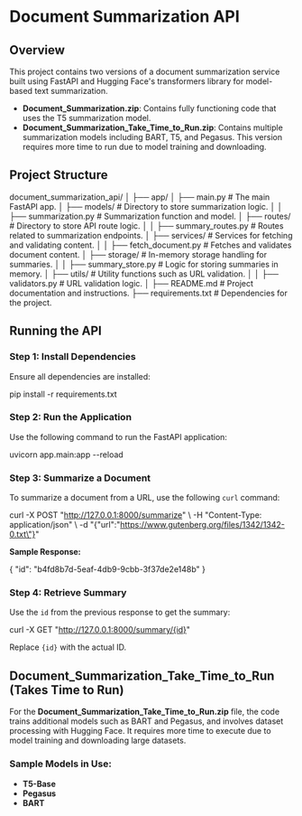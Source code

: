 # Document Summarization API

## Overview

This project contains two versions of a document summarization service built using FastAPI and Hugging Face's transformers library for model-based text summarization.

- **Document_Summarization.zip**: Contains fully functioning code that uses the T5 summarization model.
- **Document_Summarization_Take_Time_to_Run.zip**: Contains multiple summarization models including BART, T5, and Pegasus. This version requires more time to run due to model training and downloading.

## Project Structure

document_summarization_api/
│
├── app/
│ ├── main.py # The main FastAPI app.
│ ├── models/ # Directory to store summarization logic.
│ │ ├── summarization.py # Summarization function and model.
│ ├── routes/ # Directory to store API route logic.
│ │ ├── summary_routes.py # Routes related to summarization endpoints.
│ ├── services/ # Services for fetching and validating content.
│ │ ├── fetch_document.py # Fetches and validates document content.
│ ├── storage/ # In-memory storage handling for summaries.
│ │ ├── summary_store.py # Logic for storing summaries in memory.
│ ├── utils/ # Utility functions such as URL validation.
│ │ ├── validators.py # URL validation logic.
│
├── README.md # Project documentation and instructions.
├── requirements.txt # Dependencies for the project.

## Running the API

### Step 1: Install Dependencies

Ensure all dependencies are installed:

pip install -r requirements.txt

### Step 2: Run the Application

Use the following command to run the FastAPI application:

uvicorn app.main:app --reload

### Step 3: Summarize a Document

To summarize a document from a URL, use the following `curl` command:

curl -X POST "http://127.0.0.1:8000/summarize" \ -H "Content-Type: application/json" \ -d "{\"url\":\"https://www.gutenberg.org/files/1342/1342-0.txt\"}"

**Sample Response:**

{
"id": "b4fd8b7d-5eaf-4db9-9cbb-3f37de2e148b"
}

### Step 4: Retrieve Summary

Use the `id` from the previous response to get the summary:

curl -X GET "http://127.0.0.1:8000/summary/{id}"

Replace `{id}` with the actual ID.

## Document_Summarization_Take_Time_to_Run (Takes Time to Run)

For the **Document_Summarization_Take_Time_to_Run.zip** file, the code trains additional models such as BART and Pegasus, and involves dataset processing with Hugging Face. It requires more time to execute due to model training and downloading large datasets.

### Sample Models in Use:

- **T5-Base**
- **Pegasus**
- **BART**
